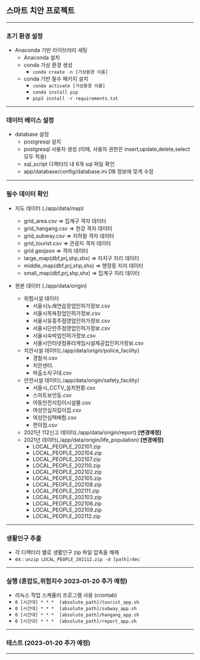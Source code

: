
## 스마트 치안 프로젝트

***
### 초기 환경 설정
- Anaconda 기반 라이브러리 세팅
   - Anaconda 설치
   - conda 가상 환경 생성 
     - `conda create -n [가상환경 이름]`
   - conda 기반 필수 패키지 설치
     - `conda activate [가상환경 이름]`
     - `conda install pip`
     - `pip3 install -r requirements.txt` 
***
### 데이터 베이스 설정
- database 설정
  - postgresql 설치 
  - postgresql 사용자 생성 (이때, 사용자 권한은 insert,update,delete,select 모두 적용)
  - sql_script 디렉터리 내 6개 sql 파일 확인
  - app/database/config/database.ini DB 정보에 맞게 수정
***
### 필수 데이터 확인
- 지도 데이터 (./app/data/map)
  - grid_area.csv => 집계구 격자 데이터
  - grid_hangang.csv => 한강 격자 데이터
  - grid_subway.csv => 지하철 격자 데이터
  - grid_tourist.csv => 관광지 격자 데이터
  - grid.geojson => 격자 데이터
  - large_map(dbf,prj,shp,shx) => 자치구 지리 데이터
  - middle_map(dbf,prj,shp,shx) => 행정동 지리 데이터
  - small_map(dbf,prj,shp,shx) => 집계구 지리 데이터 


- 원본 데이터 (./app/data/origin)
  - 위험시설 데이터
    - 서울시노래연습장업인허가정보.csv  
    - 서울시목욕장업인허가정보.csv  
    - 서울시유흥주점영업인허가정보.csv 
    - 서울시단란주점영업인허가정보.csv
    - 서울시숙박업인허가정보.csv   
    - 서울시인터넷컴퓨터게임시설제공업인허가정보.csv
  - 치안시설 데이터(./app/data/origin/police_facility)
    - 경찰서.csv 
    - 치안센터.
    - 파출소지구대.csv
  - 안전시설 데이터(./app/data/origin/safety_facility)
    - 서울시_CCTV_설치현황.csv 
    - 스마트보안등.csv  
    - 아동안전지킴이시설물.csv  
    - 여성안심지킴이집.csv 
    - 여성안심택배함.csv
    - 편의점.csv
  - 2021년 112신고 데이터(./app/data/origin/report) **[변경예정]**
  - 2021년 데이터(./app/data/origin/life_population) **[변경예정]**
    - LOCAL_PEOPLE_202101.zip 
    - LOCAL_PEOPLE_202104.zip  
    - LOCAL_PEOPLE_202107.zip 
    - LOCAL_PEOPLE_202110.zip 
    - LOCAL_PEOPLE_202102.zip 
    - LOCAL_PEOPLE_202105.zip  
    - LOCAL_PEOPLE_202108.zip
    - LOCAL_PEOPLE_202111.zip 
    - LOCAL_PEOPLE_202103.zip 
    - LOCAL_PEOPLE_202106.zip 
    - LOCAL_PEOPLE_202109.zip  
    - LOCAL_PEOPLE_202112.zip 
***
###  생활인구 추출
- 각 디렉터리 별로 생활인구 zip 파일 압축을 해제
- ex : `unzip LOCAL_PEOPLE_202112.zip -d [path]/dec`
***


### 실행 (혼잡도,위험지수 2023-01-20 추가 예정)
- 리눅스 작업 스케쥴러 프로그램 사용 (crontab)
- `0 [시간대] * * *  [absolute_path]/tourist_app.sh`
- `0 [시간대] * * *  [absolute_path]/subway_app.sh`
- `0 [시간대] * * *  [absolute_path]/hangang_app.sh`
- `0 [시간대] * * *  [absolute_path]/report_app.sh`


***
### 테스트 (2023-01-20 추가 예정)
***